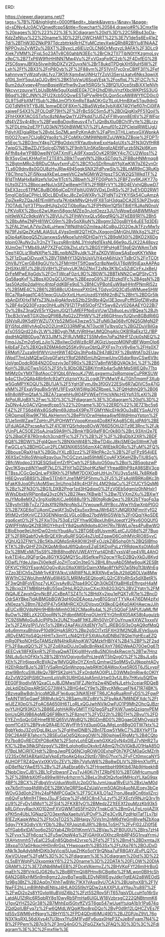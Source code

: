 ERD:

https://viewer.diagrams.net/?tags=%7B%7D&highlight=0000ff&edit=_blank&layers=1&nav=1&page-id=sDNv4Jc0ACVQnwdfcpp5&title=flowchart%20584.drawio#R%3Cmxfile%20pages%3D%223%22%3E%3Cdiagram%20id%3D%22C5RBs43oDa-KdzZeNtuy%22%20name%3D%22FLOWCHART%22%3E7V1de5s6Ev41eZ7di%2BThW3DZNklP97TdczbttrkkRrHZYuMCztevXwkQRh8R2BYIu81NjAAZNPPOvJoZyWf2u%2BXT%2ByxcLz6lEUzOLCN6OrMvzyzL9AFA%2F3DLc9Xiek7VMM%2FiqL5o23ATv8C60ahbN3EEc%2BrCIk2TIl7TjbN0tYKzgmoLsyx9pC%2B7TxP6W9fhHHINN7Mw4Vu%2FxVGxqFp9C2zb%2F4DxfEG%2B2fSC6swyJBfXb5Ivwih9bDXZV2f2uyxNi%2BrT8ukdTPDgkXH59uH5W%2FLxh%2Ff%2BX3%2FnP8Ovb%2F%2F88vm%2F51Vn17vc0rxCBlfF3l1%2FefkahnnywYyWzqfvjjkLfvz73K5frXgm4wUjNHz1YZoVi3SersLkatv6Nks3qwjiXg10tL3mY5quUaOJGv8Hi%2BK51oVwU6SoaVEsk%2FosfIqL7%2Fj2C7c%2Bum2duXyqey4PnsnBqsieWzfhw9v2ue1t5RG5r%2BfQ1UOcp5tsBiXX1eNVhNkcyvrzquvwYLbUsBbMe5guIXpIdEEGk7CIH2hdDWuVnzfXbcWKPtSS3UGB6qd%2BCJNN%2FU2Xcb5OQvwESTqPVwRHrDLQon5cxAW8WYflCD0ic0GL9T5dFbXMTfSub%2BdJmOf1rXmRpT8aAOKrGzTtLqUHmBXwSTqu9dnGCj0TdNfHj1tTYBJ8L1pmwDEOF8Xm%2Bia5Wz6e3ybXj8X74OYlefl07nCi0IFAxajweFS4X3%2FOLOdP79H%2F%2FrBc5SC5jm5Jf%2BOjQigKlxPF51QojI%2FhHXKK1ACGSTxfoc8zNIAwQw1YJ2Pkdd7UJ5ZxFFWygnn8Et6V%2FWFprdN4VZSv4r49cy%2BFwpBqDqv8jeusv4TyTiJQnBsXlu0BChi1FvYe%2BLrzv%2FDLtHp2qE7PTUD3kN7f50hBWME1j7i%2FLAmuf01c2ZPClelqIRWEIJgUPdiyhXEIgjaRlbe%2BybLSqZMLamPzKmAdh%2FaPlm3THLLjetvxGXWpnkAttj0O27cwn7ClJgBQYqo9z%2FCpMXcOM9WNbWZuUWKbZZBoie%2FDPTre5Egc%2BD3mcY4kg7CPBgOdxlcYRYautbykwExxHa4oUXs%2FN3jOVfHR87wipG%2BwZDJYSolcgD7N6%2F9nlh1Un5Kq5brqllzAEt9Furzb5N2kl6KxmAFfh8s4wYP8B0weINY0ATXmlFLAj9FXxqs5OvK2R19KY4jc7ICU2WIos1%2BrX5syGwLKHAxFmT2TE8%2BIk1TyueVN%2BkxSDTdg%2FBBoHNMrnqg8%2BgtmMRo2rBRDuCfAuyfxmFuD%2BCfOoSDrRmubYfgXwKW7qZ62vnOrTLs6O9dnv8s0GOU8zHvJRlw4945ggkSNX2FdPvwSls%2BLnMR9nC3RuKbY8C1hnp%2Fi5NxxaXkEwLpweVtjC2wNGMrW2HpszTSCW2QS1WkdTF%2B1dThMaHx8a9Izefs1qOw1lTctj%2Bbwh%2FFD0jPph%2FBFZyy6KJjKY77ohUts0lZ3%2BbocaeNuUxSlfZwl8ewHTR%2FfRBFrVY%2BO4EVxhjQBuwD7EkEX3zcc6TPMC8ulBO66glCpDYiFbltjU0W0VDxLDnRSv%2F3yE1rDD2RW15mgICibSIaCPHcL9DcLBDvEkcJ8cZeGWXRy%2FIdNTji2YKYlSk54CuAmzAZqiZkeRzZQaJ4EfEmWfxsfa7KnbkMNvQHvIlFX8TqH3dgaDCA2E53kPZIvgIc71OTAdLTgY3TPIsvdHUlg2x02Ti0boRau%2FlPHNjm1Qf5ljT8i6YRJApN0noVLPKVoRX%2Boc62wUKeni58gqcMZEp3nJotOezz3JU7oWpwEdABWMfAsHnjit9eWXZc9dksWV%2BVUiJ%2FIhWVnxQLy56pgfRQ%2FkEB91R1%2Bh5%2BbuMwZNPH81lWCG9m%2By5qX8juN%2Bxgmr3Z0gsBlY64uEETd3DEj%2FAL2fwLA7VsrZk4LuHww7WNdIhbOZmiIeaJ4CqBgJ2O2OeJkTFzvMw1vNj79FJsIQeZKzMLAIASUL4Vgs0mW2QTHOhJXqgojnGMrjGhUWkXg2%2FCsOjp4aKjbpgQ5ZtUanxwsSyMkoe1uhhRDHDajYt%2B9qM30I%2BKD2X6DgbIpin07AuNv2u7r2nZYTkuzsR8rribNL3YnIgNd1EksNL66e9qJSJX22A48pvzXUmOeiTYMb49JAP7XZFgC0IkZlvLsfz%2BG5Y9PsHg8T5tgEQVWAmiTxNOeqY4OLjz1RqNXPie%2BLnplbNZRyJdk%2FaZKDVWiqwSAsEpgKKYkNke%2F1zDuaOiDvuxK%2BVT6MHY13QVbUsVUY4xtA6ihUxYTsBrO%2FjrTCOtOhV8JYCerGB49gGUYo%2FMrHtHT5lfOaw5zr8pNw6UjT6pW9tijEaxAAPAq2HSXkUBTJ%2BUSV8H%2FplyvUK7AGZNyiT2xNx3K1bCsSZdlCirFxJxBeUDrFeMPwEXgGds%2FOnTjWcaF0zrL9D%2B0W%2BBTkNN2CwQPStyCY5Gq58agKyF%2BpsX0OsQCUOHw%2BEezgG9%2F2Etzkd1Fc%2B4gsN%2B1as50Az6p2daIHnc4htpFddKBFe9oE%2Bf4CVPBohEuW9aiHHnfPNmRl52zy%2B5ME4C%2B6%2B58BcUO4moxPXtGHLTGdyxGIQ3Cd5oWMueeSHWRICa7Ra4gad1C4i51eqcGUuDrXxtLHunUozdSYt6Nt2nBjZ%2Bht%2BDGr5IkxbAnDifXHxFMYsZ3NJx4IgAkfqybS2tb2Sh9br4Qvl3E3qvuPcfftSIgfZWvdta%2BF4sQQ30Fyzgc0hHLuIN791ZlTPs65lOoFfZY5wy8ZvV026AAEYO22Bi7Ov%2BsZ3naQVE5rYlQsmJGQ1TuMEFPNxEqVUw1Zb8uoLeuVBQea%2BJhTbcB3cVw8TGXj2boQPII6BJfqG2zZPHWV%2Fz66GlHnxv1UQIvn8GBdRi6GjSNVsRJ9K5d9YWZU7XYb52lM5jj43wzw5%2FuN6j3a068vfONQ5GMgN2PBYjSfqLdWIyhAgDg2O2UmKD33RMPaLNT0ucWTu1bys0z%2BGZDuV8ilGaaTsO5SQrd224y2LW%2BDygh7MLtVjRtlHwUMQDhgAlicOKB1RaEkz12J1BPdqdHAQRB0Dug7W33JlM%2FlRJVMB2TS5My6m7qPa2NHF1Zcki0sNEQ%2FmqJJsZm2g5gtLzJjo%2BxilwcDdWiz8cRFJKGjzUsgzpM0NPdBFWqmOIp6k4bEaFZq%2BXQs9Z6MA6dtQ5SKy9VuxObtQJPXFsy7rxV6y6ie%2FHs0X7ERMqfj7Zuza9r6fWVrUnH9WT4DQjs3hPp4bZ947dB2XF%2BpWtATb2EUayjWpdT7mUsMQEwGIvpGFaHzYRqf26jN5mUhQimwiUnvO5dqrRqyCSw6V9cUpVgpDodcR084N2ODozvjy3pT9R0x%2B217a8nfW5BQVAOk3rL%2F%2B6KoH%2BUiDTws1jG5%2FSfv1L9DbOBZSBKjYmKb4ar5uMrMq5WEQ8y7TtqM9Mz0xYMXTBqfAocC91QbL6IVeouKJ7WLgxgwmu2pRqmpjwCuPRKSUWb4pC13yOQAb48Ir6nfc92afYzlizriqYXc2Lcgdt7PVMwVF4JTGhTmqmF3Xubw5GqMPYKOQU%2BU1JA%2F5YgH3FymJ9x3f0GV22ESjy6R7aDIVC5x47jGsNM%2FExaV9guBlx5rWfJ1lFEvqXW5Wgj36ZRbxeiL%2FQtHdhhQ9%2B06k6h8oWPmQfaA%2BZA7zanehHu9l04PVWEe1YHcVANcHSYpfj31LeXI%2BAtPqURJgBX%2Fwc%3D%3C%2Fdiagram%3E%3Cdiagram%20id%3D%22sDNv4Jc0ACVQnwdfcpp5%22%20name%3D%22ERD%22%3E7Z1bc5s6F4Z%2FTS6d4Wx8GSdNm69Jdtq4X9Pe7FGMYtNicEHk9Ou3sBEYSxAUY0OROpmpERiw9K716LAkHemni%2BePIVjOrwIHekea4jwf6WdHmqYpton%2FS1Je1imWZawTZqHrrJPUPOHWfYVpopKmxq4Do8KFKAg85C6LidPA9%2BEUFdJAGAZPxcseAq%2F41CWYQSrhdgo8OvW766D5OtU2lTz9E3Rnc%2FJkVUnPLAC5OE2I5sAJnjaS9A9H%2BmkYBGj9afF8Cr0k80i%2BrL93XnI2e7EQ%2BqjOF87R0rn4ch3cndrfFjc%2F7V%2B%2F%2F%2BgDbX2XR%2BDF6Q8%2BDWI%2Fgl4Qpm%2BNXkhW4B%2BwTD4icJ8kjSMEQpSWmK7gBFwGCLg%2BDHGCujr2PLCM3NXl65S56zmX4CWIEbkRORo%2FuM%2FQ%2BbousORaXHaX%2BGbJYXLzB3zz2%2FRlktPAc2c%2B%2FjzFPz954jiEEX6XSxCh9Io5WnjpRzqv0ux7hCGCzxtJad59hMECovAFX5KeHZByTIU8Sg%2BfclWodpo231QESQSpEmfZrfPCwh%2FS8uIoO50qu%2Boi%2B5qobzwPQvc1KSgvzdjNYlwdP7kLD%2FhY1sDZShoHKzNeFYfreadBIhP9zA98SBV3cpETBssJCGcQpQnLwPXRKh%2FMMf7DOXOqHJtHJn7XU3ys5sf4L7k8RKeBH6EQyyq5B8Sl%2BwSTEh6jYJne1IMP5P5hmu%2FJ5%2FsAoWBRKoBKc3hbFakK9Joq0PclAoMSwc3nUhng349c4H3FjhL4M29daCu%2FCfJCY5QsM6%2Bz%2FN3O%2BG1LDXB2Pngr1zd3HQdiqx0%2FzV0Eb5dgmlz0hNHxlr1WWsDbxbVRPjpn8aQ3yzON%2B27Awx7KBwjbT%2Bw7EVXm2Xu%2BXwYmJYMp8eMXZy3rgXjq9bXjCJe6688u19%2B0tgRjdkQwz%2BX2bTYqoFq3a1ZBysfn13BiTyZz72dsXf92RkNroNsSJ7VwouwRJ9YBccJWwYhSwXnbPIGOS%2B7XGE6qTUAonjCzwlAY3sDyEku5xx9maJWr64SYJMQRXNFmnYyfG29fitM2vt5tKnVCZ33GENNlqnSLVGLo0Biq27bdW6tG5Wjb%2Fr0QqjYAoSDEzgq6cetO%2F%2FXjxT0s753qEz12FYhw9DBpxUh6HJoeqtY2Pky6O0QUfGQWIPFhWpQKZtB3RGYHhzrEY8dQsqN9dpits4OjH7Rv7BjWLq7es4PuBwWOE8IoEhge9eUhHDw02mtcYbudAu%2BTG6Eg9UsymiKLptCJU08d%2F7Buo2F%2F8RQabfOyArBrQEX9ru6uRFSQG4sZUpEZgawD6ColhMVcRlO8SyvCVQhUQ3ZFNt%2Bc5KbJIQMqSnRA90W2HlFxOJzkZiB5ohp0h%2BQSIBfnoKTK%2ByQjHFZ0jZKQpMrBqdJ6fIQubnxEZgESKDojPsLzYRRdgwXsOlA6oRDx%2BMExMi75sS9%2BtB8hodNVUWEAYtYurt4DhB7yxsV4Foe4VRL4AhOkvkTEI4icJ9QFgrQeJ8GYKSQMQYScJ8SefkwPli2gcwYRcD2BQyXkDJ8KydDDaifLlYdeJJlayZIj0eIkdFJoZHTcqOn3teG%2BHL8huyAbD5Mw6gujK2ESBt0FKVCYRGYEsgrAGOgGy4Uc0XqXWISrDaimXMao8fYkP07aj5NgTt3bWnEgCZzo3EICh5sZbMr1jvK8YA1kvLVARWFNJLlKRXNyEw5bJt2IldQ6OLVaj8MwWW1hCS2WoUhmMWu6W4Si1LMRIMgSEQtiogKLQ2rC8YoRhSx5dXBetR%2F3wQhBFoVEhoz7yLKCjvsAy8UZfqa49OCQh3j0kDEfXaBH6zEfhrgxH4aM%2Bcjq2XTMB6bHxBU55pxDHsLRQ2UsxCXxcXh82G3jQ%2BVZYqtn%2FMiNQAJEZayxhQnyNcBFJCxBeATSZ4Tc%2BHdXy2jpu1ePQXTyR7le%2BncDOdrSAYBke7IdAiBMGbBGW3qHj0oDEAoezJygB1GSrisYTYVAx47i6DM4zifxlxN0eza%2Btm782d1P47v5KMHRCXDUDVpvpOXBkoEQ4Kg0AKHAwcwJJjhuEUCxIBOVdpNHr9HB8nMjmh0362CMaoRs4aL%2Fc5QGpF3APUfJaMLfM8uOw%2BELzX2ODooRN%2Fdbn6M0EnqOUmYEYrGfmRX05AK58t4ugulzbYC9Z6MMoGu8JclPlPb3x2UNZYoa8F1tKEJRh50VrOFOuYnuwXXWZ1ixxxIV2e%2FZAVq1Pj1JVcTo%2BKy2AaFAVJIXdENY7qTLJREBGSI3sOgAQ9qfMqQq4u6mmxuBhIiqyP10d9GHgASRO%2Bp2gSCtTxtSFXH31M2NQBJEVeSuujsJRDyEMGYqS4QcHiHtTx3imYLcN4QYEiF5XtAIuXdDNBd78QIeiYgHEcaEZQmRg0PkoNOHSoTAMSzWN4hkRiAhojKW7QMzkfHBIY4%2B4%2BP%2F2sdP%2F8audQO%2F%2FZo8XpiDUJsOaBcBnRkkEXnY786DWeAD70OeOg6Tt4EECvk1l8FKEknR%2FIIIvaQwATEKigWHyyt8uSNOIjn4kRwcm%2BTw7Hnz5NlLduSchOFKIx%2B%2BYhVOgivgv6xPnLtegWT5hQvgO%2F%2BsJLs6sXEh%2Flr6jqqxRcBVAi2w1MVGQRxOYZXm1LQmhwj2Sq9MSyDJ9kpphtADyH2EhRdpfBJq%2BTrVSaRmQSnWnzggJwbRKttO8AWqvXxe5R05T6J5LvypFztwI9BnfcuSWJ8kQy7BPfSK2qHi%2FxOrdqfAO0lPLLD3WMs0mRiw4cOKlY4zZvlW2QjlPjSl6ChxmlLpVpRj3U6HGdJqA5miUrtw03vfJL8lv7HKviu5QfDwEEG0F9iodIvlW1QxaCLoJBJDMwsl1IFZJNnYq2w4NDeNJLeHv2ceiarRDQeBJpLkdiDbDipxARtSICG73W4%2BHG4eCY9e%2BtycKMkcueFN471R74BK%2BzveaBwBdn3rjcqMQBJF1ej4ugc3jNA1EHlFTR6JCAgRuaRmFyDS%2FgwPTeAlNTW5pGaeF3R8hAckQ%2BSamuWZo8tV%2FbvAkA7M8NDFXdc%2FtwIJEZX0pG%2FoAC6A650IH6TLoRLxQGJwhNVIkOwPJO1P9Mh2OhcQJBzrovYfJHQf93KOi%2B86EJghHAIRjyGM1TYlQ1pgSPszPXjW7uwbQziiqnvPEMbinUsQRU9B6AgMEQ6F9Bkit%2F8zngY%2FVD22h%2BDTH%2Bvu1%2FDEYEZmSoQcGiEHnefB1IEQ65VUWoBQ%2BGDmBD0%2BGgaeGEMhOyqjz9gomf1Cd3%2BPkykQlfA4Ei1CWyfFlfr5Yd3upj0GaJMgLon8BgO0TW7ktx%2BgbYkdoJ3ZgVDgL8kLuv%2FgHhelDNB%2Bn17Eqw5YMkC7%2BXYkP1TaD9C26A6F87ahcri%2BSEuGaOd5QXcpgOWi%2B0jphjwERIgMz%2B4CQtoPz7bo8GyRECIDtPO8oKNt%2F5otyLohEQExwhGXKzGyN4x0IEJ7yNHR2TuK1C%2Bw3lNkSPdzggV%2BHLqIohg6IoOkvkrEA8mQ7hOVIGkBJO1HaA85Ojf7BpLMCiRI1CHdt%2BngJwqPEQ6NCIgROWO0ExhpP0h7KPCM0aGcMZrlhU23SxOM3ABXaIjI2aIVkpEzfboAkQ4sx29ztEr7BhG7fvxl%2FyFCt0mxcaNY5AUHOPTRZ4QwVxtXKV0cZEV%2Bh7VgfuW6%2Bq8wDLIV%2BHmX1ofPLrojD8efNzYAwEf5%2Bv%2FJAaEbra66y%2FHrqettbpH99Ktb67Ab9jHpekhBZNpbClpvCJB%2BL1cPzlbwsnFZyuTyJ40Kj7HTZRbP610%2BTGMHcumun8%2F%2BMrbX0fFo499wWHy4rhzrm%2BeLv3hdOtQvfoe9MHcsYLXaG9qx4BP%2BCX%2FdbgVlrvUduxWoillUc2pGO1pJvmUqua1RvEUj%2BxUwM0dvx7ki5nYnqq4fdWvDE%2BKVleORPSp4ZsUaVvrm5OAGhi4uoNUEoey3bCeWOvG3d0oh21Hv24sPNMPCGaDk%2F7SCXA1LO1a27rpnJ8ea9Cn6tixlIZrcjm6QyFsrMm1HT9eoJ3uJF5dzw%2FyM3C8n47uLzyf%2FXEctVRNJrQ3rv1hzU9%2FyDy14MqY%2FSl4%2FKXB1yO%2BMedzZ21tEEXf2puMzzKb93k5bRLGifxvyRachXO102mFXVGWMTdS5FH20VTnqkCdi%2BmGyLFpLroijAZlXxPKt5n4UbL1GNazQ7O3exnNaXaeituVUPOvP%2Fe3Cv9LPzdHplTafTLy7bI81EZzKaipkWtp2%2FfoOsTO2S%2BHajgy7GVs1m2nM6dYeGm8lywNZbXoa5dgy7YK3GdlvVXrYDb%2Bu7XPJqizt4IJIR%2BrbLToSH7%2FvFl02JZj0f5Eq1YGab6xtDATpo6q25GYab4ZRrDI1tKnmVi%2BVau%2FB0U0U%2BIrs7zH4%2Fvvx%2Fh6cqz%2Fu5wOtpW4q%2FjGAHXxOXhczRnbRP45G1nvaYrmjJtXAHxtnmh5TyEalC25uEn85Qbdn42vrxp%2Fd%2FTS%2Bm4%2BDxmtaJX38xpaT07aGHkqcHH0jnRrGsLYHwpoaxth%2B53Sx%2FtJXq76%2BOJDxDnNk1k3pAdybMHDiKb3gVicqj5UupZHKo5otY9rQNsa7uFR8GAYJEvPLQ7CcXwVOUgwf%2FgM%3D%3C%2Fdiagram%3E%3Cdiagram%20id%3D%22nL5sBYWqhPU2kxpmkkY6%22%20name%3D%22DATA%20FLOW%20DIAGRAM%22%3E7ZdNb6MwEEB%2FDceVAIemvZJ%2BHVKpFYf26mIHrBoGmaEh%2BfVrkjGJG626u%2BoBRYmQIj8PHnv8jCBgi6p%2FMLwpn0BIHcSh6AN2G8RxHM5n9m8gmz2JovBqTwqjBLEDyNRWEgyJdkrI1gtEAI2q8WEOdS1z9Bg3BtZ%2B2Aq0n7XhhTwBWc71KX1VAss9vU7CA3%2BUqihxXB%2F1VNwFE2hLLmB9hNhdENtisJ4HLA0G5l9sYQDw2zAXXPULqYfqu7ru897%2F%2FwDj2o2s8YfGvIqWuBVdZj6b2%2Fzt5S2Rov5FiT657qjsVDLcuH1o16rSvLatdAU1ZtRjc6R5qbRY8g10wyRb5PmHa6UlGLW18VzbrsgC222QNBtmmK6U1gvQYHZ52Gr38%2B7MhhEpl5GtvffZVST6gp547wUueYtulqA1b1r1Ps674qZQdQqIUBFyq7z%2Fw6QMdLWQgjKfbo8rpDQo%2ByP0d9t12LQHCZVEs7Ftd5SvSWM6yHNqrg%2BHYlS%2FPD4QDnI6iMU49D%2BJZGPJpZ9VL76oN3X1ksRXL56diXvs4t7U3bvx1YuSM1FvdlFv6uqx0HeP3ZyJe8nFvam7N4%2B%2FPPem%2B7q3i%2F3mQ4nGO%2FpGZXe%2FAQ%3D%3D%3C%2Fdiagram%3E%3C%2Fmxfile%3E
